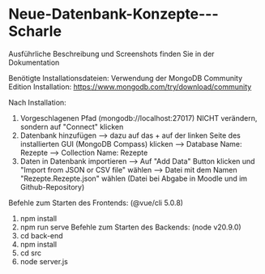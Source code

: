# Neue-Datenbank-Konzepte---Scharle

Ausführliche Beschreibung und Screenshots finden Sie in der Dokumentation

Benötigte Installationsdateien:
Verwendung der MongoDB Community Edition
Installation: https://www.mongodb.com/try/download/community

Nach Installation:
1. Vorgeschlagenen Pfad (mongodb://localhost:27017) NICHT verändern, sondern auf "Connect" klicken
2. Datenbank hinzufügen 
--> dazu auf das + auf der linken Seite des installierten GUI (MongoDB Compass)  klicken
--> Database Name: Rezepte
--> Collection Name: Rezepte
3. Daten in Datenbank importieren
--> Auf "Add Data" Button klicken und "Import from JSON or CSV file" wählen
--> Datei mit dem Namen "Rezepte.Rezepte.json" wählen (Datei bei Abgabe in Moodle und im Github-Repository)

Befehle zum Starten des Frontends: (@vue/cli 5.0.8)
1.	npm install
2.	npm run serve
Befehle zum Starten des Backends: (node v20.9.0)
1.	cd back-end
2.	npm install
3.	cd src
4.	node server.js 


